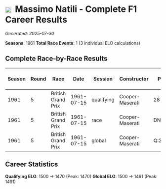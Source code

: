 # <img src="https://upload.wikimedia.org/wikipedia/commons/0/03/Flag_of_Italy.svg" alt="Italy" width="20" height="auto" style="vertical-align: middle; margin-right: 5px;" onerror="this.outerHTML='🇮🇹'; this.style.marginRight='5px';"/> Massimo Natili - Complete F1 Career Results

*Generated: 2025-07-30*

**Seasons**: 1961
**Total Race Events**: 1 (3 individual ELO calculations)

## Complete Race-by-Race Results

| Season | Round | Race | Date | Session | Constructor | Position | Starting ELO | ELO Change | Final ELO | Teammate | Teammate Position | Teammate Starting ELO | Teammate ELO Change | Teammate Final ELO |
|--------|-------|------|------|---------|-------------|----------|--------------|------------|-----------|----------|-------------------|----------------------|---------------------|-------------------|
| 1961 | 5 | British Grand Prix | 1961-07-15 | qualifying | Cooper-Maserati | 28 | 1500 | -30 | 1470 | <img src="https://upload.wikimedia.org/wikipedia/commons/0/03/Flag_of_Italy.svg" alt="Italy" width="20" height="auto" style="vertical-align: middle; margin-right: 5px;" onerror="this.outerHTML='🇮🇹'; this.style.marginRight='5px';"/> Lorenzo Bandini | 21 | N/A | N/A | N/A |
| 1961 | 5 | British Grand Prix | 1961-07-15 | race | Cooper-Maserati | DNF | 1500 | N/A | 1500 | <img src="https://upload.wikimedia.org/wikipedia/commons/0/03/Flag_of_Italy.svg" alt="Italy" width="20" height="auto" style="vertical-align: middle; margin-right: 5px;" onerror="this.outerHTML='🇮🇹'; this.style.marginRight='5px';"/> Lorenzo Bandini | DNF | N/A | N/A | N/A |
| 1961 | 5 | British Grand Prix | 1961-07-15 | global | Cooper-Maserati | Q:28/R:DNF | 1500 | -9 | 1491 | <img src="https://upload.wikimedia.org/wikipedia/commons/0/03/Flag_of_Italy.svg" alt="Italy" width="20" height="auto" style="vertical-align: middle; margin-right: 5px;" onerror="this.outerHTML='🇮🇹'; this.style.marginRight='5px';"/> Lorenzo Bandini | Q:21/R:DNF | N/A | N/A | N/A |

## Career Statistics

**Qualifying ELO**: 1500 → 1470 (Peak: 1470)
**Global ELO**: 1500 → 1491 (Peak: 1491)
